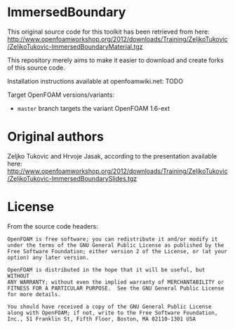 ImmersedBoundary
================

This original source code for this toolkit has been retrieved from here: http://www.openfoamworkshop.org/2012/downloads/Training/ZeljkoTukovic/ZeljkoTukovic-ImmersedBoundaryMaterial.tgz

This repository merely aims to make it easier to download and create forks of this source code.

Installation instructions available at openfoamwiki.net: TODO

Target OpenFOAM versions/variants:
 * `master` branch targets the variant OpenFOAM 1.6-ext


Original authors
================

Zeljko Tukovic and Hrvoje Jasak, according to the presentation available here: http://www.openfoamworkshop.org/2012/downloads/Training/ZeljkoTukovic/ZeljkoTukovic-ImmersedBoundarySlides.tgz


License
=======

From the source code headers:

    OpenFOAM is free software; you can redistribute it and/or modify it
    under the terms of the GNU General Public License as published by the
    Free Software Foundation; either version 2 of the License, or (at your
    option) any later version.

    OpenFOAM is distributed in the hope that it will be useful, but WITHOUT
    ANY WARRANTY; without even the implied warranty of MERCHANTABILITY or
    FITNESS FOR A PARTICULAR PURPOSE.  See the GNU General Public License
    for more details.

    You should have received a copy of the GNU General Public License
    along with OpenFOAM; if not, write to the Free Software Foundation,
    Inc., 51 Franklin St, Fifth Floor, Boston, MA 02110-1301 USA
